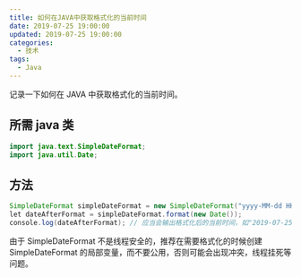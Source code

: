 ```yaml
---
title: 如何在JAVA中获取格式化的当前时间
date: 2019-07-25 19:00:00
updated: 2019-07-25 19:00:00
categories:
  - 技术
tags:
  - Java
---
```


记录一下如何在 JAVA 中获取格式化的当前时间。

<!--more-->

## 所需 java 类

```java
import java.text.SimpleDateFormat;
import java.util.Date;
```

## 方法

```java
SimpleDateFormat simpleDateFormat = new SimpleDateFormat("yyyy-MM-dd HH:mm:ss");
let dateAfterFormat = simpleDateFormat.format(new Date());
console.log(dateAfterFormat); // 应当会输出格式化后的当前时间，如"2019-07-25 16:17:30"
```

由于 SimpleDateFormat 不是线程安全的，推荐在需要格式化的时候创建 SimpleDateFormat 的局部变量，而不要公用，否则可能会出现冲突，线程挂死等问题。
